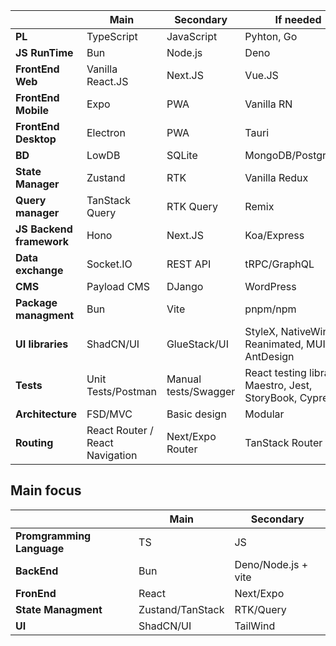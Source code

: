 
|                          | Main                            | Secondary            | If needed                                               |
| ------------------------ | ------------------------------- | -------------------- | ------------------------------------------------------- |
| **PL**                   | TypeScript                      | JavaScript           | Pyhton, Go                                              |
| **JS RunTime**           | Bun                             | Node.js              | Deno                                                    |
| **FrontEnd Web**         | Vanilla React.JS                | Next.JS              | Vue.JS                                                  |
| **FrontEnd Mobile**      | Expo                            | PWA                  | Vanilla RN                                              |
| **FrontEnd Desktop**     | Electron                        | PWA                  | Tauri                                                   |
| **BD**                   | LowDB                           | SQLite               | MongoDB/PostgreSQL                                      |
| **State Manager**        | Zustand                         | RTK                  | Vanilla Redux                                           |
| **Query manager**        | TanStack Query                  | RTK Query            | Remix                                                   |
| **JS Backend framework** | Hono                            | Next.JS              | Koa/Express                                             |
| **Data exchange**        | Socket.IO                       | REST API             | tRPC/GraphQL                                            |
| **CMS**                  | Payload CMS                     | DJango               | WordPress                                               |
| **Package managment**    | Bun                             | Vite                 | pnpm/npm                                                |
| **UI libraries**         | ShadCN/UI                       | GlueStack/UI         | StyleX, NativeWind, Reanimated, MUI, AntDesign          |
| **Tests**                | Unit Tests/Postman              | Manual tests/Swagger | React testing library, Maestro, Jest, StoryBook, Cypres |
| **Architecture**         | FSD/MVC                         | Basic design         | Modular                                                 |
| **Routing**              | React Router / React Navigation | Next/Expo Router     | TanStack Router                                         |


## Main focus


|                       | Main             | Secondary           |
| --------------------- | ---------------- | ------------------- |
| **Promgramming Language** | TS               | JS                  |
| **BackEnd**               | Bun              | Deno/Node.js + vite |
| **FronEnd**               | React            | Next/Expo           |
| **State Managment**       | Zustand/TanStack | RTK/Query           |
| **UI**                    | ShadCN/UI        | TailWind            |
